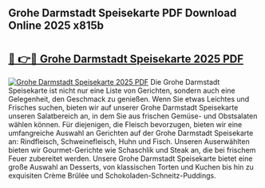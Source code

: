 ## Grohe Darmstadt Speisekarte PDF Download Online 2025 x815b

# <h2><a href="http://gca70n0.nevu.top/?p=Grohe+Darmstadt+Speisekarte">🔗 👉🔴 Grohe Darmstadt Speisekarte 2025 PDF</a></h2>

[![Grohe Darmstadt Speisekarte 2025 PDF](https://i.imgur.com/dBaPXMq.png)](http://gca70n0.nevu.top/?p=Grohe+Darmstadt+Speisekarte)
Die Grohe Darmstadt Speisekarte ist nicht nur eine Liste von Gerichten, sondern auch eine Gelegenheit, den Geschmack zu genießen. Wenn Sie etwas Leichtes und Frisches suchen, bieten wir auf unserer Grohe Darmstadt Speisekarte unseren Salatbereich an, in dem Sie aus frischen Gemüse- und Obstsalaten wählen können. Für diejenigen, die Fleisch bevorzugen, bieten wir eine umfangreiche Auswahl an Gerichten auf der Grohe Darmstadt Speisekarte an: Rindfleisch, Schweinefleisch, Huhn und Fisch. Unseren Auserwählten bieten wir Gourmet-Gerichte wie Schaschlik und Steak an, die bei frischem Feuer zubereitet werden. Unsere Grohe Darmstadt Speisekarte bietet eine große Auswahl an Desserts, von klassischen Torten und Kuchen bis hin zu exquisiten Crème Brûlée und Schokoladen-Schneitz-Puddings.
